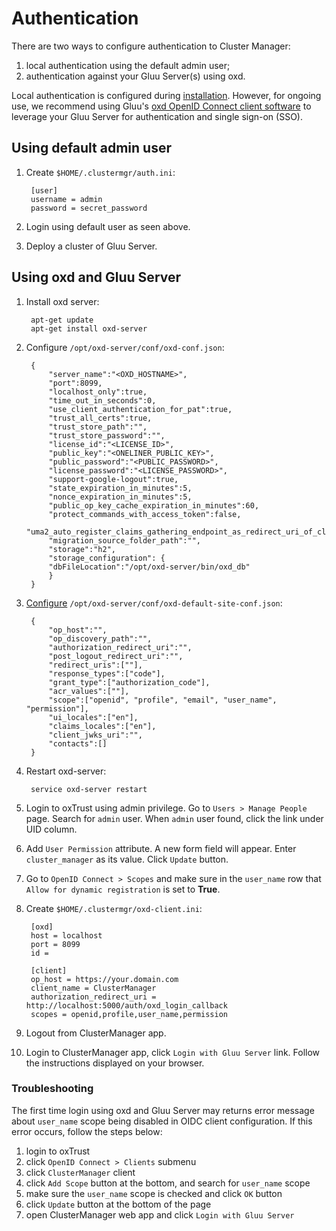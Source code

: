 # Authentication
There are two ways to configure authentication to Cluster Manager: 

1. local authentication using the default admin user;    
1. authentication against your Gluu Server(s) using oxd.    

Local authentication is configured during [installation](../installation/index.md#create-credentials). However, for ongoing use, we recommend using Gluu's [oxd OpenID Connect client software](https://gluu.org/docs/oxd) to leverage your Gluu Server for authentication and single sign-on (SSO). 

## Using default admin user

1. Create `$HOME/.clustermgr/auth.ini`:     
    
        [user]
        username = admin
        password = secret_password     

1. Login using default user as seen above.

1. Deploy a cluster of Gluu Server.

## Using oxd and Gluu Server

1. Install oxd server:       
        
        apt-get update
        apt-get install oxd-server   
    
1. Configure `/opt/oxd-server/conf/oxd-conf.json`:                      
 
        {    
            "server_name":"<OXD_HOSTNAME>",    
            "port":8099,    
            "localhost_only":true,    
            "time_out_in_seconds":0,    
            "use_client_authentication_for_pat":true,    
            "trust_all_certs":true,    
            "trust_store_path":"",    
            "trust_store_password":"",    
            "license_id":"<LICENSE_ID>",    
            "public_key":"<ONELINER_PUBLIC_KEY>",        
            "public_password":"<PUBLIC_PASSWORD>",        
            "license_password":"<LICENSE_PASSWORD>",        
            "support-google-logout":true,    
            "state_expiration_in_minutes":5,    
            "nonce_expiration_in_minutes":5,    
            "public_op_key_cache_expiration_in_minutes":60,    
            "protect_commands_with_access_token":false,    
            "uma2_auto_register_claims_gathering_endpoint_as_redirect_uri_of_client":true,    
            "migration_source_folder_path":"",    
            "storage":"h2",    
            "storage_configuration": {    
            "dbFileLocation":"/opt/oxd-server/bin/oxd_db"    
            }    
        }       
    
1. [Configure](https://gluu.org/docs/oxd/configuration/#oxd-default-site-configjson-field-descriptions) `/opt/oxd-server/conf/oxd-default-site-conf.json`:        
    
        {    
            "op_host":"",    
            "op_discovery_path":"",    
            "authorization_redirect_uri":"",    
            "post_logout_redirect_uri":"",    
            "redirect_uris":[""],    
            "response_types":["code"],    
            "grant_type":["authorization_code"],    
            "acr_values":[""],    
            "scope":["openid", "profile", "email", "user_name", "permission"],    
            "ui_locales":["en"],    
            "claims_locales":["en"],    
            "client_jwks_uri":"",    
            "contacts":[]    
        }       

1. Restart oxd-server:    
   
        service oxd-server restart    
    

1. Login to oxTrust using admin privilege. Go to `Users > Manage People` page. Search for `admin` user. When `admin` user found, click the link under UID column.

1. Add `User Permission` attribute. A new form field will appear. Enter `cluster_manager` as its value. Click `Update` button.

1. Go to `OpenID Connect > Scopes` and make sure in the `user_name` row that `Allow for dynamic registration` is set to **True**.

1. Create `$HOME/.clustermgr/oxd-client.ini`:        
           
        [oxd]    
        host = localhost    
        port = 8099    
        id =     
    
        [client]    
        op_host = https://your.domain.com    
        client_name = ClusterManager    
        authorization_redirect_uri = http://localhost:5000/auth/oxd_login_callback    
        scopes = openid,profile,user_name,permission        
        
1. Logout from ClusterManager app.

1. Login to ClusterManager app, click `Login with Gluu Server` link. Follow the instructions displayed on your browser.

### Troubleshooting

The first time login using oxd and Gluu Server may returns error message about `user_name` scope being disabled 
in OIDC client configuration. If this error occurs, follow the steps below:
    
1. login to oxTrust    
1. click `OpenID Connect > Clients` submenu        
1. click `ClusterManager` client    
1. click `Add Scope` button at the bottom, and search for `user_name` scope        
1. make sure the `user_name` scope is checked and click `OK` button    
1. click `Update` button at the bottom of the page    
1. open ClusterManager web app and click `Login with Gluu Server`    
    

